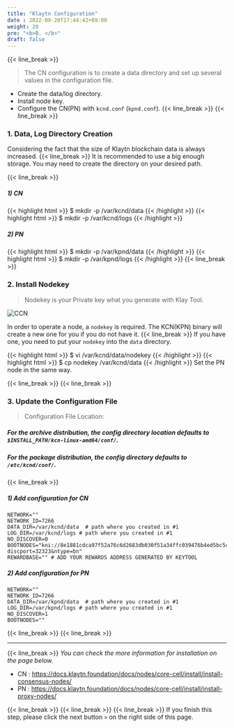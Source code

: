 ```yaml
---
title: "Klaytn Configuration"
date : 2022-09-20T17:44:42+09:00
weight: 20
pre: "<b>B. </b>"
draft: false
---
```

{{< line_break >}}
>The CN configuration is to create a data directory and set up several values in the configuration file.
* Create the data/log directory.
* Install node key.
* Configure the CN(PN) with `kcnd.conf` (`kpnd.conf`).
  {{< line_break >}}
  {{< line_break >}}


### 1. Data, Log Directory Creation
Considering the fact that the size of Klaytn blockchain data is always increased. {{< line_break >}}
It is recommended to use a big enough storage. You may need to create the directory on your desired path.

{{< line_break >}}

##### 1) CN
{{< highlight html >}}
$ mkdir -p /var/kcnd/data
{{< /highlight >}}
{{< highlight html >}}
$ mkdir -p /var/kcnd/logs
{{< /highlight >}}

##### 2) PN
{{< highlight html >}}
$ mkdir -p /var/kpnd/data
{{< /highlight >}}
{{< highlight html >}}
$ mkdir -p /var/kpnd/logs
{{< /highlight >}}
{{< line_break >}}


### 2. Install Nodekey
> Nodekey is your Private key what you generate with Klay Tool.

![CCN](https://raw.githubusercontent.com/klaytn/klaytn-pre-cypress-setup-workshop/main/static/images/nodekey.png)

In order to operate a node, a `nodekey` is required. The KCN(KPN) binary will create a new one for you if you do not have it. {{< line_break >}}
If you have one, you need to put your `nodekey` into the `data` directory.


{{< highlight html >}}
$ vi /var/kcnd/data/nodekey
{{< /highlight >}}
{{< highlight html >}}
$ cp nodekey /var/kcnd/data
{{< /highlight >}}
Set the PN node in the same way.

{{< line_break >}}
{{< line_break >}}

### 3. Update the Configuration File
>Configuration File Location:
##### For the archive distribution, the config directory location defaults to `$INSTALL_PATH/kcn-linux-amd64/conf/`.
##### For the package distribution, the config directory defaults to `/etc/kcnd/conf/`.

{{< line_break >}}

##### 1) Add configuration for CN
```vim
NETWORK=""
NETWORK_ID=7266
DATA_DIR=/var/kcnd/data  # path where you created in #1
LOG_DIR=/var/kcnd/logs # path where you created in #1
NO_DISCOVER=0
BOOTNODES="kni://8e1881cdca97f52a76c6d2683db030f51a34ffc039476b4ed5bc5c757de1b5ce48fea1e53aa182a6ac2b076460881d50d3b57461d1cf36fae777e992893ad485@52.199.8.244:32323?discport=32323&ntype=bn"
REWARDBASE="" # ADD YOUR REWARDS ADDRESS GENERATED BY KEYTOOL
```
##### 2)  Add configuration for PN
```vim
NETWORK=""
NETWORK_ID=7266
DATA_DIR=/var/kpnd/data  # path where you created in #1
LOG_DIR=/var/kpnd/logs # path where you created in #1
NO_DISCOVER=1
BOOTNODES=""
```
{{< line_break >}}
{{< line_break >}}

---
{{< line_break >}}
*You can check the more information for installation on the page below.*
* CN : https://docs.klaytn.foundation/docs/nodes/core-cell/install/install-consensus-nodes/
* PN : https://docs.klaytn.foundation/docs/nodes/core-cell/install/install-proxy-nodes/

{{< line_break >}}
{{< line_break >}}
{{< line_break >}}
If you finish this step, please click the next button ```>``` on the right side of this page.
